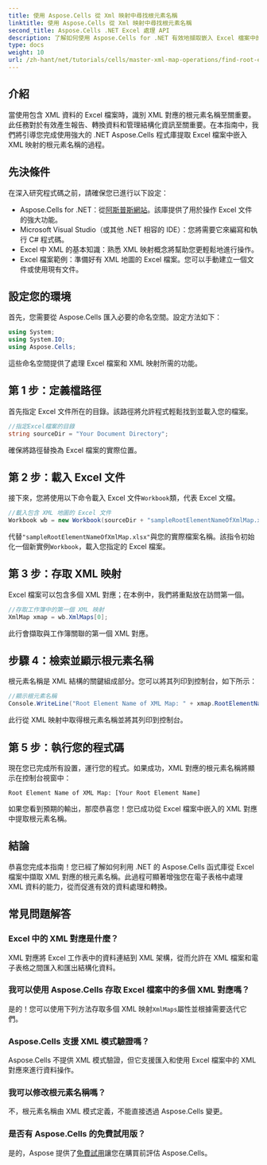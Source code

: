 ```yaml
---
title: 使用 Aspose.Cells 從 Xml 映射中尋找根元素名稱
linktitle: 使用 Aspose.Cells 從 Xml 映射中尋找根元素名稱
second_title: Aspose.Cells .NET Excel 處理 API
description: 了解如何使用 Aspose.Cells for .NET 有效地擷取嵌入 Excel 檔案中的 XML 對應的根元素名稱。本逐步指南將引導您完成載入 Excel 文件的過程。
type: docs
weight: 10
url: /zh-hant/net/tutorials/cells/master-xml-map-operations/find-root-element-name-from-xml-map/
---
```

## 介紹

當使用包含 XML 資料的 Excel 檔案時，識別 XML 對應的根元素名稱至關重要。此任務對於有效產生報告、轉換資料和管理結構化資訊至關重要。在本指南中，我們將引導您完成使用強大的 .NET Aspose.Cells 程式庫提取 Excel 檔案中嵌入 XML 映射的根元素名稱的過程。

## 先決條件

在深入研究程式碼之前，請確保您已進行以下設定：
- Aspose.Cells for .NET：從[阿斯普斯網站](https://releases.aspose.com/cells/net/)。該庫提供了用於操作 Excel 文件的強大功能。
- Microsoft Visual Studio（或其他 .NET 相容的 IDE）：您將需要它來編寫和執行 C# 程式碼。
- Excel 中 XML 的基本知識：熟悉 XML 映射概念將幫助您更輕鬆地進行操作。
- Excel 檔案範例：準備好有 XML 地圖的 Excel 檔案。您可以手動建立一個文件或使用現有文件。

## 設定您的環境
首先，您需要從 Aspose.Cells 匯入必要的命名空間。設定方法如下：

```csharp
using System;
using System.IO;
using Aspose.Cells;
```

這些命名空間提供了處理 Excel 檔案和 XML 映射所需的功能。

## 第 1 步：定義檔路徑
首先指定 Excel 文件所在的目錄。該路徑將允許程式輕鬆找到並載入您的檔案。

```csharp
//指定Excel檔案的目錄
string sourceDir = "Your Document Directory";
```

確保將路徑替換為 Excel 檔案的實際位置。

## 第 2 步：載入 Excel 文件
接下來，您將使用以下命令載入 Excel 文件`Workbook`類，代表 Excel 文檔。

```csharp
//載入包含 XML 地圖的 Excel 文件
Workbook wb = new Workbook(sourceDir + "sampleRootElementNameOfXmlMap.xlsx");
```

代替`"sampleRootElementNameOfXmlMap.xlsx"`與您的實際檔案名稱。該指令初始化一個新實例`Workbook`，載入您指定的 Excel 檔案。

## 第 3 步：存取 XML 映射
Excel 檔案可以包含多個 XML 對應；在本例中，我們將重點放在訪問第一個。

```csharp
//存取工作簿中的第一個 XML 映射
XmlMap xmap = wb.XmlMaps[0];
```

此行會擷取與工作簿關聯的第一個 XML 對應。

## 步驟 4：檢索並顯示根元素名稱
根元素名稱是 XML 結構的關鍵組成部分。您可以將其列印到控制台，如下所示：

```csharp
//顯示根元素名稱
Console.WriteLine("Root Element Name of XML Map: " + xmap.RootElementName);
```

此行從 XML 映射中取得根元素名稱並將其列印到控制台。

## 第 5 步：執行您的程式碼
現在您已完成所有設置，運行您的程式。如果成功，XML 對應的根元素名稱將顯示在控制台視窗中：

```plaintext
Root Element Name of XML Map: [Your Root Element Name]
```

如果您看到預期的輸出，那麼恭喜您！您已成功從 Excel 檔案中嵌入的 XML 對應中提取根元素名稱。

## 結論
恭喜您完成本指南！您已經了解如何利用 .NET 的 Aspose.Cells 函式庫從 Excel 檔案中擷取 XML 對應的根元素名稱。此過程可顯著增強您在電子表格中處理 XML 資料的能力，從而促進有效的資料處理和轉換。

## 常見問題解答

### Excel 中的 XML 對應是什麼？
XML 對應將 Excel 工作表中的資料連結到 XML 架構，從而允許在 XML 檔案和電子表格之間匯入和匯出結構化資料。

### 我可以使用 Aspose.Cells 存取 Excel 檔案中的多個 XML 對應嗎？
是的！您可以使用下列方法存取多個 XML 映射`XmlMaps`屬性並根據需要迭代它們。

### Aspose.Cells 支援 XML 模式驗證嗎？
Aspose.Cells 不提供 XML 模式驗證，但它支援匯入和使用 Excel 檔案中的 XML 對應來進行資料操作。

### 我可以修改根元素名稱嗎？
不，根元素名稱由 XML 模式定義，不能直接透過 Aspose.Cells 變更。

### 是否有 Aspose.Cells 的免費試用版？
是的，Aspose 提供了[免費試用](https://releases.aspose.com/)讓您在購買前評估 Aspose.Cells。